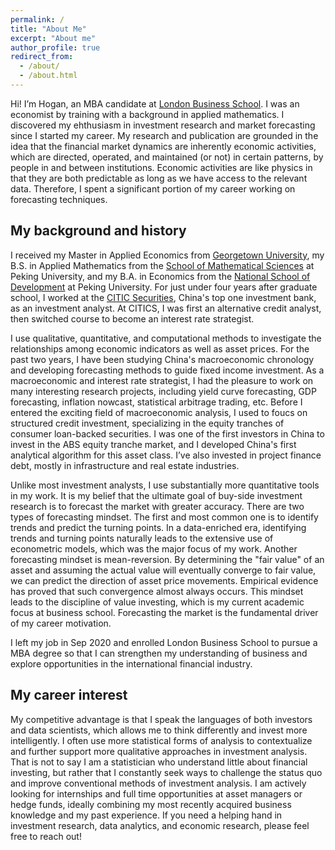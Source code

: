 ```yaml
---
permalink: /
title: "About Me"
excerpt: "About me"
author_profile: true
redirect_from: 
  - /about/
  - /about.html
---
```


Hi! I’m Hogan, an MBA candidate at [London Business School](https://www.london.edu/masters-degrees/mba/). I was an economist by training with a background in applied mathematics. I discovered my ehthusiasm in investment research and market forecasting since I started my career. My research and publication are  grounded in the idea that the financial market dynamics are inherently economic activities, which are directed, operated, and maintained (or not) in certain patterns, by people in and between institutions. Economic activities are like physics in that they are both predictable as long as we have access to the relevant data. Therefore, I spent a significant portion of my career working on forecasting techniques.
 

## My background and history
I received my Master in Applied Economics from [Georgetown University](https://econ.georgetown.edu/academics/masters-programs-in-economics/masters-in-applied-economics/), my B.S. in Applied Mathematics from the [School of Mathematical Sciences](http://english.math.pku.edu.cn/) at Peking University, and my B.A. in Economics from the [National School of Development](https://en.nsd.pku.edu.cn/) at Peking University. For just under four years after graduate school, I worked at the [CITIC Securities](http://www.cs.ecitic.com/newsite/en/CorporateInformation/aboutciticsecurities/201710/t20171016_61176.html), China's top one investment bank, as an investment analyst. At CITICS, I was first an alternative credit analyst, then switched course to become an interest rate strategist. 

I use qualitative, quantitative, and computational methods to investigate the relationships among economic indicators as well as asset prices. For the past two years, I have been studying China's macroeconomic chronology and developing forecasting methods to guide fixed income investment. As a macroeconomic and interest rate strategist, I had the pleasure to work on many interesting research projects, including yield curve forecasting, GDP forecasting, inflation nowcast, statistical arbitrage trading, etc. Before I entered the exciting field of macroeconomic analysis, I used to foucs on structured credit investment, specializing in the equity tranches of consumer loan-backed securities. I was one of the first investors in China to invest in the ABS equity tranche market, and I developed China's first analytical algorithm for this asset class. I’ve also invested in project finance debt, mostly in infrastructure and real estate industries.

Unlike most investment analysts, I use substantially more quantitative tools in my work. It is my belief that the ultimate goal of buy-side investment research is to forecast the market with greater accuracy. There are two types of forecasting mindset. The first and most common one is to identify trends and predict the turning points. In a data-enriched era, identifying trends and turning points naturally leads to the extensive use of econometric models, which was the major focus of my work. Another forecasting mindset is mean-reversion. By determining the "fair value" of an asset and assuming the actual value will eventually converge to fair value, we can predict the direction of asset price movements. Empirical evidence has proved that such convergence almost always occurs. This mindset leads to the discipline of value investing, which is my current academic focus at business school. Forecasting the market is the fundamental driver of my career motivation.

I left my job in Sep 2020 and enrolled London Business School to pursue a MBA degree so that I can strengthen my understanding of business and explore opportunities in the international financial industry.

## My career interest
My competitive advantage is that I speak the languages of both investors and data scientists, which allows me to think differently and invest more intelligently. I often use more statistical forms of analysis to contextualize and further support more qualitative approaches in investment analysis. That is not to say I am a statistician who understand little about financial investing, but rather that I constantly seek ways to challenge the status quo and improve conventional methods of investment analysis. I am actively looking for internships and full time opportunities at asset managers or hedge funds, ideally combining my most recently acquired business knowledge and my past experience. If you need a helping hand in investment research, data analytics, and economic research, please feel free to reach out!
